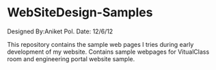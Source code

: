 WebSiteDesign-Samples
=====================

Designed By:Aniket Pol.
Date: 12/6/12

This repository contains the sample web pages I tries during early development of my website.
Contains sample webpages for VitualClass room and engineering portal website sample.
